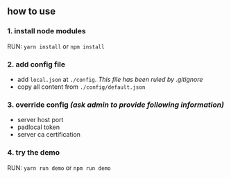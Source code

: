 ## how to use

### 1. install node modules
RUN: `yarn install` or `npm install`

### 2. add config file
* add `local.json` at `./config`. *This file has been ruled by .gitignore*
* copy all content from `./config/default.json`


### 3. override config *(ask admin to provide following information)* 
* server host port
* padlocal token
* server ca certification 

### 4. try the demo
RUN: `yarn run demo` or `npm run demo`
